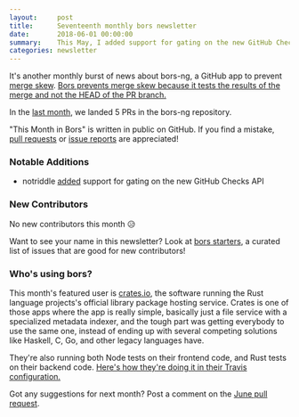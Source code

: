 ```yaml
---
layout:     post
title:      Seventeenth monthly bors newsletter
date:       2018-06-01 00:00:00
summary:    This May, I added support for gating on the new GitHub Checks API
categories: newsletter
---
```


It's another monthly burst of news about bors-ng, a GitHub app to prevent [merge skew](https://teamcity-support.jetbrains.com/hc/en-us/community/posts/206976135-Pre-Tested-Commit-No-broken-code-in-your-version-control-Ever-).
[Bors prevents merge skew because it tests the results of the merge and not the HEAD of the PR branch.](https://github.com/cockroachdb/cockroach/issues/22499#issuecomment-376993981)

In the [last month](https://github.com/bors-ng/bors-ng/pulls?utf8=%E2%9C%93&q=is%3Apr%20is%3Aclosed%20closed%3A2018-05-01..2018-05-31),
we landed 5 PRs in the bors-ng repository.

"This Month in Bors" is written in public on GitHub.
If you find a mistake, [pull requests] or [issue reports] are appreciated!

[pull requests]: https://github.com/bors-ng/bors-ng.github.io/pulls
[issue reports]: https://github.com/bors-ng/bors-ng.github.io/issues


### Notable Additions

* notriddle [added](https://github.com/bors-ng/bors-ng/pull/424) support for gating on the new GitHub Checks API


### New Contributors

No new contributors this month 😥

Want to see your name in this newsletter? Look at [bors starters](https://bors.tech/starters/), a curated list of issues that are good for new contributors!


### Who's using bors?

This month's featured user is [crates.io],
the software running the Rust language projects's official library package hosting service.
Crates is one of those apps where the app is really simple, basically just a file service with a specialized metadata indexer,
and the tough part was getting everybody to use the same one,
instead of ending up with several competing solutions like Haskell, C, Go, and other legacy languages have.

They're also running both Node tests on their frontend code, and Rust tests on their backend code. [Here's how they're doing it in their Travis configuration.](https://github.com/rust-lang/crates.io/blob/4d8706438733a8a0dab969d207b0725a1a3e95d5/.travis.yml#L52-L71)

[crates.io]: https://github.com/rust-lang/crates.io/

Got any suggestions for next month?
Post a comment on the [June pull request](https://github.com/bors-ng/bors-ng.github.io/pull/45).
